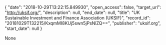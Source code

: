 {
  "date": "2018-10-29T13:22:15.849930", 
  "open_access": false, 
  "target_url": "http://uksif.org/", 
  "description": null, 
  "end_date": null, 
  "title": "UK Sustainable Investment and Finance Association (UKSIF)", 
  "record_id": "20181029T132215/KxqmMI8KUj5swn5jPsNlZQ==", 
  "publisher": "uksif.org", 
  "start_date": null
}

None